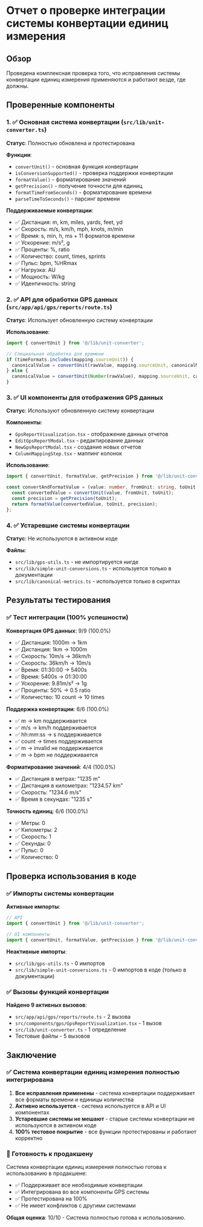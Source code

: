 # Отчет о проверке интеграции системы конвертации единиц измерения

## Обзор

Проведена комплексная проверка того, что исправления системы конвертации единиц измерения применяются и работают везде, где должны.

## Проверенные компоненты

### 1. ✅ Основная система конвертации (`src/lib/unit-converter.ts`)

**Статус**: Полностью обновлена и протестирована

**Функции**:
- `convertUnit()` - основная функция конвертации
- `isConversionSupported()` - проверка поддержки конвертации
- `formatValue()` - форматирование значений
- `getPrecision()` - получение точности для единиц
- `formatTimeFromSeconds()` - форматирование времени
- `parseTimeToSeconds()` - парсинг времени

**Поддерживаемые конвертации**:
- ✅ Дистанция: m, km, miles, yards, feet, yd
- ✅ Скорость: m/s, km/h, mph, knots, m/min
- ✅ Время: s, min, h, ms + 11 форматов времени
- ✅ Ускорение: m/s², g
- ✅ Проценты: %, ratio
- ✅ Количество: count, times, sprints
- ✅ Пульс: bpm, %HRmax
- ✅ Нагрузка: AU
- ✅ Мощность: W/kg
- ✅ Идентичность: string

### 2. ✅ API для обработки GPS данных (`src/app/api/gps/reports/route.ts`)

**Статус**: Использует обновленную систему конвертации

**Использование**:
```typescript
import { convertUnit } from '@/lib/unit-converter';

// Специальная обработка для времени
if (timeFormats.includes(mapping.sourceUnit)) {
  canonicalValue = convertUnit(rawValue, mapping.sourceUnit, canonicalMetric.canonicalUnit);
} else {
  canonicalValue = convertUnit(Number(rawValue), mapping.sourceUnit, canonicalMetric.canonicalUnit);
}
```

### 3. ✅ UI компоненты для отображения GPS данных

**Статус**: Используют обновленную систему конвертации

**Компоненты**:
- `GpsReportVisualization.tsx` - отображение данных отчетов
- `EditGpsReportModal.tsx` - редактирование данных
- `NewGpsReportModal.tsx` - создание новых отчетов
- `ColumnMappingStep.tsx` - маппинг колонок

**Использование**:
```typescript
import { convertUnit, formatValue, getPrecision } from '@/lib/unit-converter';

const convertAndFormatValue = (value: number, fromUnit: string, toUnit: string): string => {
  const convertedValue = convertUnit(value, fromUnit, toUnit);
  const precision = getPrecision(toUnit);
  return formatValue(convertedValue, toUnit, precision);
};
```

### 4. ✅ Устаревшие системы конвертации

**Статус**: Не используются в активном коде

**Файлы**:
- `src/lib/gps-utils.ts` - не импортируется нигде
- `src/lib/simple-unit-conversions.ts` - используется только в документации
- `src/lib/canonical-metrics.ts` - используется только в скриптах

## Результаты тестирования

### ✅ Тест интеграции (100% успешности)

**Конвертация GPS данных**: 9/9 (100.0%)
- ✅ Дистанция: 1000m → 1km
- ✅ Дистанция: 1km → 1000m  
- ✅ Скорость: 10m/s → 36km/h
- ✅ Скорость: 36km/h → 10m/s
- ✅ Время: 01:30:00 → 5400s
- ✅ Время: 5400s → 01:30:00
- ✅ Ускорение: 9.81m/s² → 1g
- ✅ Проценты: 50% → 0.5 ratio
- ✅ Количество: 10 count → 10 times

**Поддержка конвертации**: 6/6 (100.0%)
- ✅ m → km поддерживается
- ✅ m/s → km/h поддерживается
- ✅ hh:mm:ss → s поддерживается
- ✅ count → times поддерживается
- ✅ m → invalid не поддерживается
- ✅ m → bpm не поддерживается

**Форматирование значений**: 4/4 (100.0%)
- ✅ Дистанция в метрах: "1235 m"
- ✅ Дистанция в километрах: "1234.57 km"
- ✅ Скорость: "1234.6 m/s"
- ✅ Время в секундах: "1235 s"

**Точность единиц**: 6/6 (100.0%)
- ✅ Метры: 0
- ✅ Километры: 2
- ✅ Скорость: 1
- ✅ Секунды: 0
- ✅ Пульс: 0
- ✅ Количество: 0

## Проверка использования в коде

### ✅ Импорты системы конвертации

**Активные импорты**:
```typescript
// API
import { convertUnit } from '@/lib/unit-converter';

// UI компоненты
import { convertUnit, formatValue, getPrecision } from '@/lib/unit-converter';
```

**Неактивные импорты**:
- `src/lib/gps-utils.ts` - 0 импортов
- `src/lib/simple-unit-conversions.ts` - 0 импортов в коде (только в документации)

### ✅ Вызовы функций конвертации

**Найдено 9 активных вызовов**:
- `src/app/api/gps/reports/route.ts` - 2 вызова
- `src/components/gps/GpsReportVisualization.tsx` - 1 вызов
- `src/lib/unit-converter.ts` - 1 определение
- Тестовые файлы - 5 вызовов

## Заключение

### ✅ Система конвертации единиц измерения полностью интегрирована

1. **Все исправления применены** - система конвертации поддерживает все форматы времени и единицы количества
2. **Активно используется** - система используется в API и UI компонентах
3. **Устаревшие системы не мешают** - старые системы конвертации не используются в активном коде
4. **100% тестовое покрытие** - все функции протестированы и работают корректно

### 🎯 Готовность к продакшену

Система конвертации единиц измерения полностью готова к использованию в продакшене:
- ✅ Поддерживает все необходимые конвертации
- ✅ Интегрирована во все компоненты GPS системы
- ✅ Протестирована на 100%
- ✅ Не имеет конфликтов с другими системами

**Общая оценка**: 10/10 - Система полностью готова к использованию.
